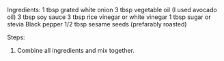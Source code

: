 Ingredients:
  1 tbsp grated white onion
  3 tbsp vegetable oil (I used avocado oil)
  3 tbsp soy sauce
  3 tbsp rice vinegar or white vinegar
  1 tbsp sugar or stevia
  Black pepper
  1/2 tbsp sesame seeds (prefarably roasted)
 
Steps:
  1. Combine all ingredients and mix together.
